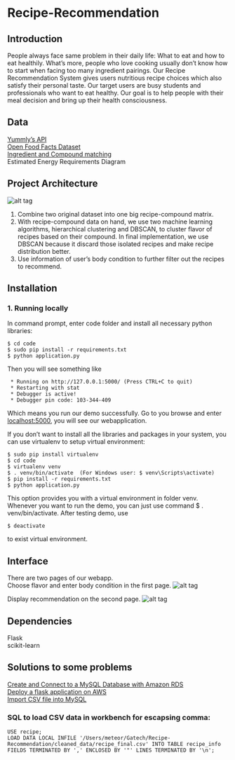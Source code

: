 # Recipe-Recommendation

## Introduction
People always face same problem in their daily life: What to eat and how to eat healthily. What’s more, people who love cooking usually don’t know how to start when facing too many ingredient pairings. Our Recipe Recommendation System gives users nutritious recipe choices which also satisfy their personal taste. Our target users are busy students and professionals who want to eat healthy. Our goal is to help people with their meal decision and bring up their health consciousness.

## Data
[Yummly’s API](https://developer.yummly.com/) <br />
[Open Food Facts Dataset](https://www.kaggle.com/openfoodfacts/world-food-facts) <br />
[Ingredient and Compound matching](https://www.nature.com/articles/srep00196) <br />
Estimated Energy Requirements Diagram

## Project Architecture
![alt tag](https://raw.githubusercontent.com/Flourishlove/Recipe-Recommendation/master/Architecture.png) <br />
1. Combine two original dataset into one big recipe-compound matrix. 
2. With recipe-compound data on hand, we use two machine learning algorithms, hierarchical clustering and DBSCAN, to cluster flavor of recipes based on their compound. In final implementation, we use DBSCAN because it discard those isolated recipes and make recipe distribution better.
3. Use information of user’s body condition to further filter out the recipes to recommend.


## Installation
### 1. Running locally
In command prompt, enter code folder and install all necessary python libraries:
```
$ cd code
$ sudo pip install -r requirements.txt
$ python application.py
```
Then you will see something like
```
 * Running on http://127.0.0.1:5000/ (Press CTRL+C to quit)
 * Restarting with stat
 * Debugger is active!
 * Debugger pin code: 103-344-409
```
Which means you run our demo successfully. Go to you browse and enter [localhost:5000](http://127.0.0.1:5000/), you will see our webapplication.

If you don’t want to install all the libraries and packages in your system, you can use virtualenv to setup virtual environment:
```
$ sudo pip install virtualenv
$ cd code
$ virtualenv venv
$ . venv/bin/activate  (For Windows user: $ venv\Scripts\activate)
$ pip install -r requirements.txt
$ python application.py
```
This option provides you with a virtual environment in folder venv. Whenever you want to run the demo, you can just use command $ . venv/bin/activate. After testing demo, use
```
$ deactivate
```
to exist virtual environment.

## Interface 
There are two pages of our webapp. <br />
Choose flavor and enter body condition in the first page.
![alt tag](https://raw.githubusercontent.com/Flourishlove/Recipe-Recommendation/master/page1.png) <br />

Display recommendation on the second page.
![alt tag](https://raw.githubusercontent.com/Flourishlove/Recipe-Recommendation/master/page2.png) <br />

## Dependencies
Flask <br />
scikit-learn <br />

## Solutions to some problems
[Create and Connect to a MySQL Database with Amazon RDS](https://aws.amazon.com/getting-started/tutorials/create-mysql-db/) <br />
[Deploy a flask application on AWS](https://medium.com/@rodkey/deploying-a-flask-application-on-aws-a72daba6bb80) <br />
[Import CSV file into MySQL](https://dev.mysql.com/doc/workbench/en/wb-admin-export-import-table.html) <br />


### SQL to load CSV data in workbench for escapsing comma:
```
USE recipe;
LOAD DATA LOCAL INFILE '/Users/meteor/Gatech/Recipe-Recommendation/cleaned_data/recipe_final.csv' INTO TABLE recipe_info FIELDS TERMINATED BY ',' ENCLOSED BY '"' LINES TERMINATED BY '\n';
```
